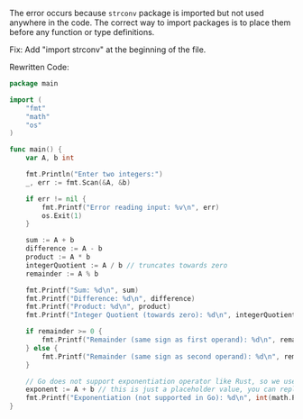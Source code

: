 The error occurs because `strconv` package is imported but not used anywhere in the code. The correct way to import packages is to place them before any function or type definitions.

Fix: Add "import strconv" at the beginning of the file.

Rewritten Code:
```go
package main

import (
	"fmt"
	"math"
	"os"
)

func main() {
	var A, b int

	fmt.Println("Enter two integers:")
	_, err := fmt.Scan(&A, &b)

	if err != nil {
		fmt.Printf("Error reading input: %v\n", err)
		os.Exit(1)
	}

	sum := A + b
	difference := A - b
	product := A * b
	integerQuotient := A / b // truncates towards zero
	remainder := A % b

	fmt.Printf("Sum: %d\n", sum)
	fmt.Printf("Difference: %d\n", difference)
	fmt.Printf("Product: %d\n", product)
	fmt.Printf("Integer Quotient (towards zero): %d\n", integerQuotient)

	if remainder >= 0 {
		fmt.Printf("Remainder (same sign as first operand): %d\n", remainder)
	} else {
		fmt.Printf("Remainder (same sign as second operand): %d\n", remainder+math.Abs(float64(A)))
	}

	// Go does not support exponentiation operator like Rust, so we use pow function from math package
	exponent := A + b // this is just a placeholder value, you can replace it with the actual exponent
	fmt.Printf("Exponentiation (not supported in Go): %d\n", int(math.Pow(float64(A), float64(b))))
}
```
